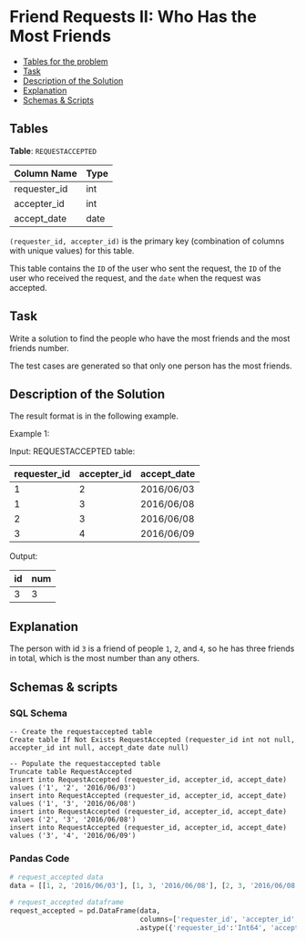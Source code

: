 # Friend Requests II: Who Has the Most Friends

- [Tables for the problem](#tables)
- [Task](#task)
- [Description of the Solution](#description-of-the-solution)
- [Explanation](#explanation)
- [Schemas & Scripts](#schemas--scripts)

## Tables 

**Table**: `REQUESTACCEPTED`

| Column Name  | Type |
|--------------|------|
| requester_id | int  |
| accepter_id  | int  |
| accept_date  | date |

`(requester_id, accepter_id)` is the primary key (combination of columns with unique values) for this table.

This table contains the `ID` of the user who sent the request, the `ID` of the user who received the request, 
and the `date` when the request was accepted.

## Task

Write a solution to find the people who have the most friends and the most friends number.

The test cases are generated so that only one person has the most friends.

## Description of the Solution ##

The result format is in the following example.

Example 1:

Input: 
REQUESTACCEPTED table:

| requester_id | accepter_id | accept_date |
|--------------|-------------|-------------|
| 1            | 2           | 2016/06/03  |
| 1            | 3           | 2016/06/08  |
| 2            | 3           | 2016/06/08  |
| 3            | 4           | 2016/06/09  |

Output: 

| id  | num |
|-----|-----|
| 3   | 3   |

## Explanation ##

The person with id `3` is a friend of people `1`, `2`, and `4`, so he has three friends in total, 
which is the most number than any others.

## Schemas & scripts

### SQL Schema

```genericsql
-- Create the requestaccepted table
Create table If Not Exists RequestAccepted (requester_id int not null, accepter_id int null, accept_date date null)
    
-- Populate the requestaccepted table
Truncate table RequestAccepted
insert into RequestAccepted (requester_id, accepter_id, accept_date) values ('1', '2', '2016/06/03')
insert into RequestAccepted (requester_id, accepter_id, accept_date) values ('1', '3', '2016/06/08')
insert into RequestAccepted (requester_id, accepter_id, accept_date) values ('2', '3', '2016/06/08')
insert into RequestAccepted (requester_id, accepter_id, accept_date) values ('3', '4', '2016/06/09')
```

### Pandas Code

```python
# request_accepted data
data = [[1, 2, '2016/06/03'], [1, 3, '2016/06/08'], [2, 3, '2016/06/08'], [3, 4, '2016/06/09']]

# request_accepted dataframe
request_accepted = pd.DataFrame(data, 
                                columns=['requester_id', 'accepter_id', 'accept_date']) \
                               .astype({'requester_id':'Int64', 'accepter_id':'Int64', 'accept_date':'datetime64[ns]'})
```